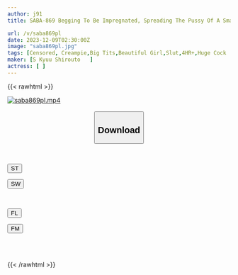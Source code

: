 ```yaml
---
author: j91
title: SABA-869 Begging To Be Impregnated, Spreading The Pussy Of A Small Fry And Having Sex With A Big Dick 01

url: /v/saba869pl
date: 2023-12-09T02:30:00Z
image: "saba869pl.jpg"
tags: [Censored, Creampie,Big Tits,Beautiful Girl,Slut,4HR+,Huge Cock	]
maker: [S Kyuu Shirouto   ]
actress: [ ]
---
```



{{< rawhtml >}}

<div class="video" data-videoid="2BwxjOpwQLhZ2wR">
    <a href="javascript:;">
        <img src="/v/saba869pl/saba869pl.jpg" width="WIDTH" height="HEIGHT" alt="saba869pl.mp4" loading="lazy">
    </a>
</div>

<script type="text/javascript" src="https://j91.asia/asset/on-demand-st.js"></script>

<br>
  <link rel="stylesheet" href="https://j91.asia/asset/bs5.css">
  
  <center>
  <button class="btn btn-primary" type="button" data-bs-toggle="collapse" data-bs-target=".multi-collapse" aria-expanded="false" aria-controls="multiCollapseExample1 multiCollapseExample2"><h2>Download</h2></button></center>
</p>
<div class="row">
  <div class="col">
    <div class="collapse multi-collapse" id="multiCollapseExample1">
      <div class="card card-body">
	      	      <br>
<div class="buttons">  
<p><a href="https://streamtape.to/v/2BwxjOpwQLhZ2wR" target="_blank"><button class="btn-hover color-3"><i class="fa fa-download"></i> ST</button></a></p>
<p><a href="https://flaswish.com/thoebvohl2jm" target="_blank"><button class="btn-hover color-2"><i class="fa fa-download"></i> SW</button></a></p></div>
    </div>
  </div>
</div>
  <div class="col">
    <div class="collapse multi-collapse" id="multiCollapseExample2">
      <div class="card card-body">
	      <br>
<div class="buttons">
<p><a href="javascript:;" target="_blank"><button class="btn-hover color-9"><i class="fa fa-download"></i> FL</button></a></p>
<p><a href="javascript:;" target="_blank"><button class="btn-hover color-8"><i class="fa fa-download"></i> FM</button></a></p></div>
<br><br>
      </div>
    </div>
  </div>
</div>

{{< /rawhtml >}}